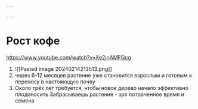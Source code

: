 ```yaml
---

---
```

# Рост кофе
https://www.youtube.com/watch?v=Xe2jnAMFGcg
1. ![[Pasted image 20240214213513.png]]
2. через 6-12 месяцев растение уже становится взрослым и готовым к переносу в настояющую почву
3. Около трёх лет требуется, чтобы новое дерево начало эффективно плодоносить
Забрасываешь растение - зря потраченное время и семена
